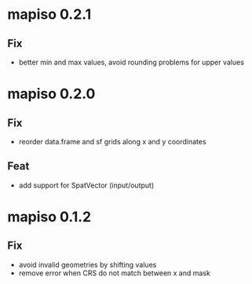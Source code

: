 # mapiso 0.2.1

## Fix
* better min and max values, avoid rounding problems for upper values


# mapiso 0.2.0

## Fix
* reorder data.frame and sf grids along x and y coordinates

## Feat
* add support for SpatVector (input/output)



# mapiso 0.1.2 

## Fix
- avoid invalid geometries by shifting values 
- remove error when CRS do not match between x and mask
